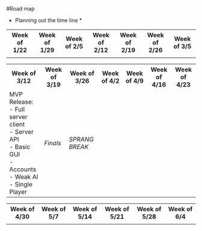 #Road map
* Planning out the time line *


<table>
  <tr>
    <th>
    Week of 1/22
    </th>
    <th>
    Week of 1/29
    </th>
    <th>
    Week of 2/5
    </th>
    <th>
    Week of 2/12
    </th>
    <th>
    Week of 2/19
    </th>
    <th>
    Week of 2/26
    </th>
    <th>
    Week of 3/5
    </th>
   </tr> 
   <tr>
     <td>
     </td>
     <td>
     </td>
     <td>
     </td>
     <td>
     </td>
     <td>
     </td>
     <td>
     </td>
     <td>
     </td>
   </tr>
</table>

<table>
  <tr>
    <th>
    Week of 3/12
    </th>
    <th>
    Week of 3/19
    </th>
    <th>
    Week of 3/26
    </th>
    <th>
    Week of 4/2
    </th>
    <th>
    Week of 4/9
    </th>
    <th>
    Week of 4/16
    </th>
    <th>
    Week of 4/23
    </th>
   </tr> 
   <tr>
     <td>
        MVP Release:<br>
        - Full server client <br>
        - Server API <br>
        - Basic GUI <br>
        - Accounts <br>
        - Weak AI <br>
        - Single Player <br>
     </td>
     <td>
          <i> Finals <i>
     </td>   
     <td>
          <i> SPRANG BREAK <i>
     </td>
     <td>
     </td>
     <td>
     </td>
     <td>
     </td>
     <td>
     </td>
   </tr>
</table>

<table>
  <tr>
    <th>
    Week of 4/30
    </th>
    <th>
    Week of 5/7
    </th>
    <th>
    Week of 5/14
    </th>
    <th>
    Week of 5/21
    </th>
    <th>
    Week of 5/28
    </th>
    <th>
    Week of 6/4
    </th>
   </tr>  
   <tr>
     <td>
     </td>
     <td>
     </td>
     <td>
     </td>
     <td>
     </td>
     <td>
     </td>
     <td>
     </td>
   </tr>
</table>

